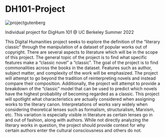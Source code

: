 # DH101-Project
![projectgutenberg](https://user-images.githubusercontent.com/107439937/176985626-8b4b46ba-a24d-4844-a8ee-d894c5a8dd30.png)

Individual project for DigHum 101 @ UC Berkeley Summer 2022

This Digital Humanities project seeks to explore the definition of the “literary classic” through the manipulation of a dataset of popular works out of copyright. There are several aspects to literature which will be in the scope of this project. The general topic of the project is to find what specific features make a “classic novel” a “classic”. The goal of the project is to find commonalities across the books in the dataset. Features such as author, subject matter, and complexity of the work will be emphasized. The project will attempt to go beyond the tradition of reinterpreting novels and instead compare their composition. Additionally, the project will attempt to provide a breakdown of the “classic” model that can be used to predict which novels have the highest probability of becoming regarded as a classic. This project will spotlight what characteristics are actually considered when assigning works to the literary canon. Interpretations of works vary widely when considering theoretical lenses such as formalism, structuralism, Marxism, etc. This variation is especially visible in literature as certain lenses go in and out of fashion, along with authors. While not directly analyzing the literary works in question, the project should provide context for why certain authors enter the cultural consciousness and others do not.
